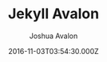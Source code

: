 ---
title: Jekyll Avalon
github: https://github.com/joshuaavalon/Jekyll-Avalon
demo: https://joshuaavalon.github.io/Jekyll-Avalon/
author: Joshua Avalon
ssg:
  - Jekyll
cms:
  - No Cms
date: 2016-11-03T03:54:30.000Z
description: Materialize Jekyll theme
stale: true
---